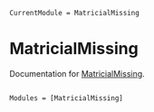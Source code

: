 ```@meta
CurrentModule = MatricialMissing
```

# MatricialMissing

Documentation for [MatricialMissing](https://github.com/dantebertuzzi/MatricialMissing.jl).

```@index
```

```@autodocs
Modules = [MatricialMissing]
```
